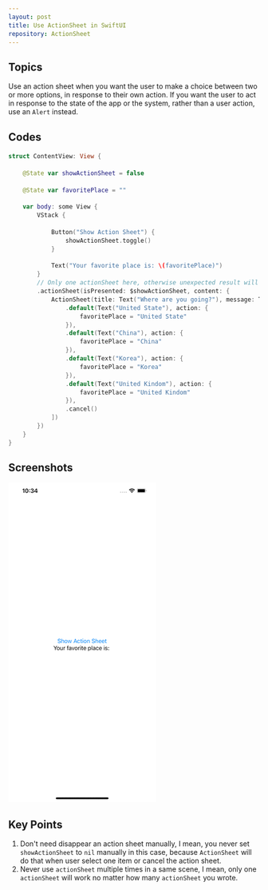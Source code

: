 ```yaml
---
layout: post
title: Use ActionSheet in SwiftUI
repository: ActionSheet
---
```


## Topics

Use an action sheet when you want the user to make a choice between two or more options, in response to their own action. If you want the user to act in response to the state of the app or the system, rather than a user action, use an `Alert` instead.

## Codes

```swift
struct ContentView: View {
    
    @State var showActionSheet = false
    
    @State var favoritePlace = ""
    
    var body: some View {
        VStack {
            
            Button("Show Action Sheet") {
                showActionSheet.toggle()
            }
            
            Text("Your favorite place is: \(favoritePlace)")
        }
        // Only one actionSheet here, otherwise unexpected result will happen
        .actionSheet(isPresented: $showActionSheet, content: {
            ActionSheet(title: Text("Where are you going?"), message: Text("Tell me your favorite place"), buttons: [
                .default(Text("United State"), action: {
                    favoritePlace = "United State"
                }),
                .default(Text("China"), action: {
                    favoritePlace = "China"
                }),
                .default(Text("Korea"), action: {
                    favoritePlace = "Korea"
                }),
                .default(Text("United Kindom"), action: {
                    favoritePlace = "United Kindom"
                }),
                .cancel()
            ])
        })
    }
}
```

## Screenshots

![ActionSheet](/assets/2021-04-29-actionsheet.gif)

## Key Points

1. Don't need disappear an action sheet manually, I mean, you never set `showActionSheet` to `nil` manually in this case, because `ActionSheet` will do that when user select one item or cancel the action sheet.
1. Never use `actionSheet` multiple times in a same scene, I mean, only one `actionSheet` will work no matter how many `actionSheet` you wrote.

